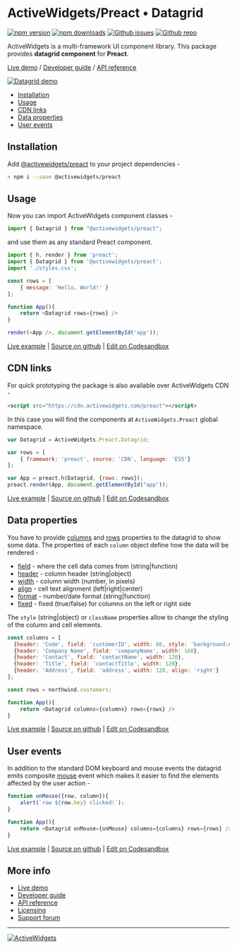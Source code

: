 
### 

# ActiveWidgets/Preact • Datagrid 

[![npm version](https://img.shields.io/npm/v/@activewidgets/preact)](https://www.npmjs.com/package/@activewidgets/preact "View this project on npm")
[![npm downloads](https://img.shields.io/npm/dm/@activewidgets/preact)](https://www.npmjs.com/package/@activewidgets/preact "npm package downloads/month")
[![Github issues](https://img.shields.io/github/issues/activewidgets/preact)](https://github.com/activewidgets/preact/issues "See Github issues")
[![Github repo](https://img.shields.io/github/stars/activewidgets/preact?label=GitHub&style=social)](https://github.com/activewidgets/preact "Open Github repo")

ActiveWidgets is a multi-framework UI component library. This package provides **datagrid component** for **Preact**.

[Live demo](https://preact.activewidgets.com) / [Developer guide](https://activewidgets.com/guide/) / [API reference](https://activewidgets.com/api/)

[![Datagrid demo](https://cdn.activewidgets.com/assets/screens/demo.png)](https://preact.activewidgets.com)

- [Installation](#installation)
- [Usage](#usage)
- [CDN links](#cdn-links)
- [Data properties](#data-properties)
- [User events](#user-events)


## Installation

Add [@activewidgets/preact](https://activewidgets.com/api/packages/preact/) to your project dependencies -

```sh
> npm i --save @activewidgets/preact
```

## Usage

Now you can import ActiveWidgets component classes -

```js
import { Datagrid } from "@activewidgets/preact";
```

and use them as any standard Preact component.

```js
import { h, render } from 'preact';
import { Datagrid } from '@activewidgets/preact';
import './styles.css';

const rows = [
    { message: 'Hello, World!' }
];

function App(){
    return <Datagrid rows={rows} />
}

render(<App />, document.getElementById('app'));
```

[Live example](https://preact.activewidgets.com/examples/local/hello-world/) | [Source on github](https://github.com/activewidgets/preact/tree/master/examples/hello-world) | [Edit on Codesandbox](https://codesandbox.io/s/github/activewidgets/preact/tree/master/examples/hello-world)

## CDN links

For quick prototyping the package is also available over ActiveWidgets CDN -

```html
<script src="https://cdn.activewidgets.com/preact"></script>
```

In this case you will find the components at `ActiveWidgets.Preact` global namespace.

```js
var Datagrid = ActiveWidgets.Preact.Datagrid;

var rows = [
    { framework: 'preact', source: 'CDN', language: 'ES5'}
];

var App = preact.h(Datagrid, {rows: rows});
preact.render(App, document.getElementById("app"));
```

[Live example](https://preact.activewidgets.com/examples/local/cdn-es5/) | [Source on github](https://github.com/activewidgets/preact/tree/master/examples/cdn-es5) | [Edit on Codesandbox](https://codesandbox.io/s/github/activewidgets/preact/tree/master/examples/cdn-es5)

## Data properties

You have to provide [columns](https://activewidgets.com/api/datagrid/columns/) and [rows](https://activewidgets.com/api/datagrid/rows/) properties to the datagrid to show some data. The properties of each `column` object define how the data will be rendered -

- [field](https://activewidgets.com/api/datagrid/columns/#field) - where the cell data comes from (string|function)
- [header](https://activewidgets.com/api/datagrid/columns/#header) - column header (string|object)
- [width](https://activewidgets.com/api/datagrid/columns/#width) - column width (number, in pixels)
- [align](https://activewidgets.com/api/datagrid/columns/#align) - cell text alignment (left|right|center)
- [format](https://activewidgets.com/api/datagrid/columns/#format) - number/date format (string|function)
- [fixed](https://activewidgets.com/api/datagrid/columns/#fixed) - fixed (true/false) for columns on the left or right side

The `style` (string|object) or `className` properties allow to change the styling of the column and cell elements.

```js
const columns = [
  {header: 'Code', field: 'customerID', width: 80, style: 'background:#def', fixed: true},
  {header: 'Company Name', field: 'companyName', width: 160},
  {header: 'Contact', field: 'contactName', width: 120},
  {header: 'Title', field: 'contactTitle', width: 120},
  {header: 'Address', field: 'address', width: 120, align: 'right'}
];

const rows = northwind.customers;

function App(){
    return <Datagrid columns={columns} rows={rows} />
}
```

[Live example](https://preact.activewidgets.com/examples/local/columns/) | [Source on github](https://github.com/activewidgets/preact/tree/master/examples/columns) | [Edit on Codesandbox](https://codesandbox.io/s/github/activewidgets/preact/tree/master/examples/columns)


## User events

In addition to the standard DOM keyboard and mouse events the datagrid emits composite 
[mouse](https://activewidgets.com/api/datagrid/mouse-event/) event which makes it easier to find the elements affected by the user action -

```js
function onMouse({row, column}){
    alert(`row ${row.key} clicked!`);
}

function App(){
    return <Datagrid onMouse={onMouse} columns={columns} rows={rows} />
}
```

[Live example](https://preact.activewidgets.com/examples/local/events/) | [Source on github](https://github.com/activewidgets/preact/tree/master/examples/events) | [Edit on Codesandbox](https://codesandbox.io/s/github/activewidgets/preact/tree/master/examples/events)


## More info

- [Live demo](https://react.activewidgets.com) 
- [Developer guide](https://activewidgets.com/guide/) 
- [API reference](https://activewidgets.com/api/)
- [Licensing](https://activewidgets.com/licenses/)
- [Support forum](https://activewidgets.com/messages/)


---

[![ActiveWidgets](https://activewidgets.com/include/logo/aw-logo-40.png)](https://activewidgets.com) 
